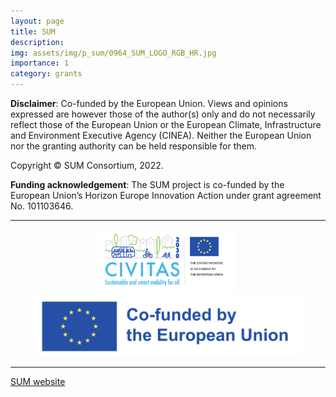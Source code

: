 ```yaml
---
layout: page
title: SUM
description:
img: assets/img/p_sum/0964_SUM_LOGO_RGB_HR.jpg
importance: 1
category: grants
---
```




**Disclaimer**: Co-funded by the European Union. Views and opinions expressed are however those of the author(s) only and  do  not  necessarily  reflect  those  of  the  European  Union  or  the  European  Climate,  Infrastructure  and  Environment Executive Agency (CINEA). Neither the European Union nor the granting authority can be held responsible for them. 

Copyright © SUM Consortium, 2022.

**Funding acknowledgement**: The SUM project is co-funded by the European Union’s Horizon Europe Innovation Action under grant agreement No. 101103646.

----

<p align="center">
<img src="/./assets/img/p_sum/sum_1.jpg" alt="drawing" height="100"/>&nbsp;&nbsp;<img src="/./assets/img/p_sum/sum_2.jpg" alt="drawing" height="100"/>
</p>

----

[SUM website](https://www.sum-project.eu)
